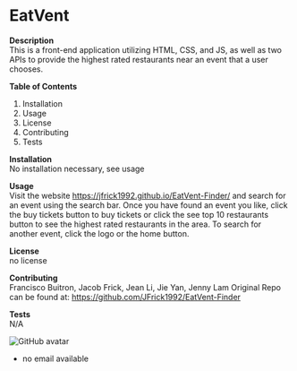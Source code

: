 # EatVent

**Description** <br />
This is a front-end application utilizing HTML, CSS, and JS, as well as two APIs to provide the highest rated restaurants near an event that a user chooses.

**Table of Contents** <br />
1. Installation
2. Usage
3. License
4. Contributing
5. Tests

**Installation** <br />
No installation necessary, see usage

**Usage** <br />
Visit the website https://jfrick1992.github.io/EatVent-Finder/ and search for an event using the search bar. Once you have found an event you like, click the buy tickets button to buy tickets or click the see top 10 restaurants button to see the highest rated restaurants in the area. To search for another event, click the logo or the home button.

**License** <br />
no license

**Contributing** <br />
Francisco Buitron, Jacob Frick, Jean Li, Jie Yan, Jenny Lam
Original Repo can be found at: https://github.com/JFrick1992/EatVent-Finder

**Tests** <br />
N/A

![GitHub avatar](https://avatars3.githubusercontent.com/u/58494373?v=4)
* no email available
